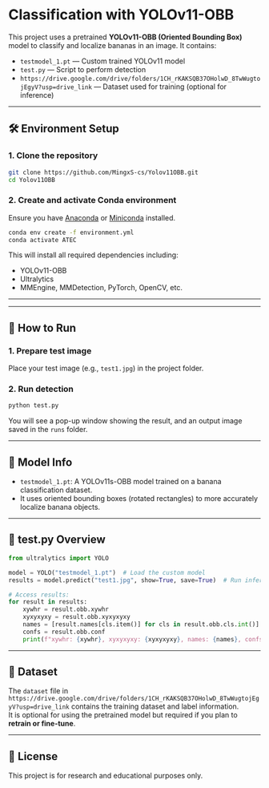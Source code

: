 # Classification with YOLOv11-OBB

This project uses a pretrained **YOLOv11-OBB (Oriented Bounding Box)** model to classify and localize bananas in an image. It contains:

- `testmodel_1.pt` — Custom trained YOLOv11 model  
- `test.py` — Script to perform detection  
- `https://drive.google.com/drive/folders/1CH_rKAKSQB37OHolwD_8TwWugtojEgyV?usp=drive_link` — Dataset used for training (optional for inference)

---

## 🛠️ Environment Setup

### 1. Clone the repository

```bash
git clone https://github.com/MingxS-cs/Yolov11OBB.git
cd Yolov11OBB
```

### 2. Create and activate Conda environment

Ensure you have [Anaconda](https://www.anaconda.com/) or [Miniconda](https://docs.conda.io/en/latest/miniconda.html) installed.

```bash
conda env create -f environment.yml
conda activate ATEC
```

This will install all required dependencies including:
- YOLOv11-OBB
- Ultralytics
- MMEngine, MMDetection, PyTorch, OpenCV, etc.

---

---

## 🚀 How to Run

### 1. Prepare test image

Place your test image (e.g., `test1.jpg`) in the project folder.

### 2. Run detection

```bash
python test.py
```

You will see a pop-up window showing the result, and an output image saved in the `runs` folder.

---

## 🧠 Model Info

- `testmodel_1.pt`: A YOLOv11s-OBB model trained on a banana classification dataset.
- It uses oriented bounding boxes (rotated rectangles) to more accurately localize banana objects.

---

## 🧪 test.py Overview

```python
from ultralytics import YOLO

model = YOLO("testmodel_1.pt")  # Load the custom model
results = model.predict("test1.jpg", show=True, save=True)  # Run inference

# Access results:
for result in results:
    xywhr = result.obb.xywhr
    xyxyxyxy = result.obb.xyxyxyxy
    names = [result.names[cls.item()] for cls in result.obb.cls.int()]
    confs = result.obb.conf
    print(f"xywhr: {xywhr}, xyxyxyxy: {xyxyxyxy}, names: {names}, confs: {confs}")
```

---

## 🧩 Dataset

The `dataset` file in `https://drive.google.com/drive/folders/1CH_rKAKSQB37OHolwD_8TwWugtojEgyV?usp=drive_link` contains the training dataset and label information.  
It is optional for using the pretrained model but required if you plan to **retrain or fine-tune**.

---



## 📜 License

This project is for research and educational purposes only.

